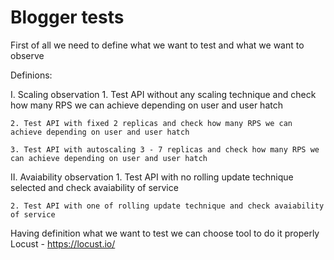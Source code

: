 # Blogger tests

First of all we need to define what we want to test and what we want to observe

Definions:

I. Scaling observation
    1. Test API without any scaling technique and check how many RPS we can achieve depending on user and user hatch

    2. Test API with fixed 2 replicas and check how many RPS we can achieve depending on user and user hatch

    3. Test API with autoscaling 3 - 7 replicas and check how many RPS we can achieve depending on user and user hatch

II. Avaiability observation
    1. Test API with no rolling update technique selected and check avaiability of service

    2. Test API with one of rolling update technique and check avaiability of service

Having definition what we want to test we can choose tool to do it properly 
Locust - https://locust.io/
